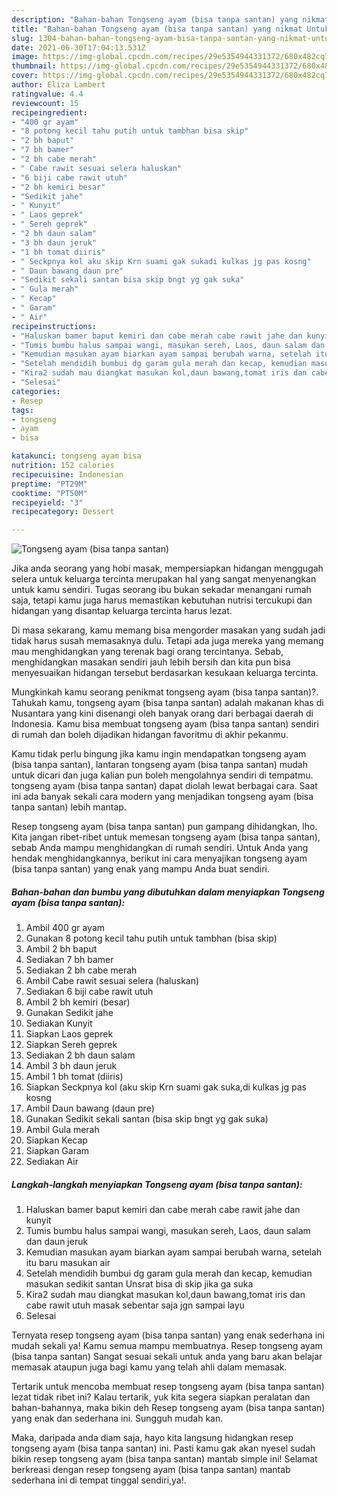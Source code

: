 ```yaml
---
description: "Bahan-bahan Tongseng ayam (bisa tanpa santan) yang nikmat Untuk Jualan"
title: "Bahan-bahan Tongseng ayam (bisa tanpa santan) yang nikmat Untuk Jualan"
slug: 1304-bahan-bahan-tongseng-ayam-bisa-tanpa-santan-yang-nikmat-untuk-jualan
date: 2021-06-30T17:04:13.531Z
image: https://img-global.cpcdn.com/recipes/29e5354944331372/680x482cq70/tongseng-ayam-bisa-tanpa-santan-foto-resep-utama.jpg
thumbnail: https://img-global.cpcdn.com/recipes/29e5354944331372/680x482cq70/tongseng-ayam-bisa-tanpa-santan-foto-resep-utama.jpg
cover: https://img-global.cpcdn.com/recipes/29e5354944331372/680x482cq70/tongseng-ayam-bisa-tanpa-santan-foto-resep-utama.jpg
author: Eliza Lambert
ratingvalue: 4.4
reviewcount: 15
recipeingredient:
- "400 gr ayam"
- "8 potong kecil tahu putih untuk tambhan bisa skip"
- "2 bh baput"
- "7 bh bamer"
- "2 bh cabe merah"
- " Cabe rawit sesuai selera haluskan"
- "6 biji cabe rawit utuh"
- "2 bh kemiri besar"
- "Sedikit jahe"
- " Kunyit"
- " Laos geprek"
- " Sereh geprek"
- "2 bh daun salam"
- "3 bh daun jeruk"
- "1 bh tomat diiris"
- " Seckpnya kol aku skip Krn suami gak sukadi kulkas jg pas kosng"
- " Daun bawang daun pre"
- "Sedikit sekali santan bisa skip bngt yg gak suka"
- " Gula merah"
- " Kecap"
- " Garam"
- " Air"
recipeinstructions:
- "Haluskan bamer baput kemiri dan cabe merah cabe rawit jahe dan kunyit"
- "Tumis bumbu halus sampai wangi, masukan sereh, Laos, daun salam dan daun jeruk"
- "Kemudian masukan ayam biarkan ayam sampai berubah warna, setelah itu baru masukan air"
- "Setelah mendidih bumbui dg garam gula merah dan kecap, kemudian masukan sedikit santan Unsrat bisa di skip jika ga suka"
- "Kira2 sudah mau diangkat masukan kol,daun bawang,tomat iris dan cabe rawit utuh masak sebentar saja jgn sampai layu"
- "Selesai"
categories:
- Resep
tags:
- tongseng
- ayam
- bisa

katakunci: tongseng ayam bisa 
nutrition: 152 calories
recipecuisine: Indonesian
preptime: "PT29M"
cooktime: "PT50M"
recipeyield: "3"
recipecategory: Dessert

---
```



![Tongseng ayam (bisa tanpa santan)](https://img-global.cpcdn.com/recipes/29e5354944331372/680x482cq70/tongseng-ayam-bisa-tanpa-santan-foto-resep-utama.jpg)

Jika anda seorang yang hobi masak, mempersiapkan hidangan menggugah selera untuk keluarga tercinta merupakan hal yang sangat menyenangkan untuk kamu sendiri. Tugas seorang ibu bukan sekadar menangani rumah saja, tetapi kamu juga harus memastikan kebutuhan nutrisi tercukupi dan hidangan yang disantap keluarga tercinta harus lezat.

Di masa  sekarang, kamu memang bisa mengorder masakan yang sudah jadi tidak harus susah memasaknya dulu. Tetapi ada juga mereka yang memang mau menghidangkan yang terenak bagi orang tercintanya. Sebab, menghidangkan masakan sendiri jauh lebih bersih dan kita pun bisa menyesuaikan hidangan tersebut berdasarkan kesukaan keluarga tercinta. 



Mungkinkah kamu seorang penikmat tongseng ayam (bisa tanpa santan)?. Tahukah kamu, tongseng ayam (bisa tanpa santan) adalah makanan khas di Nusantara yang kini disenangi oleh banyak orang dari berbagai daerah di Indonesia. Kamu bisa membuat tongseng ayam (bisa tanpa santan) sendiri di rumah dan boleh dijadikan hidangan favoritmu di akhir pekanmu.

Kamu tidak perlu bingung jika kamu ingin mendapatkan tongseng ayam (bisa tanpa santan), lantaran tongseng ayam (bisa tanpa santan) mudah untuk dicari dan juga kalian pun boleh mengolahnya sendiri di tempatmu. tongseng ayam (bisa tanpa santan) dapat diolah lewat berbagai cara. Saat ini ada banyak sekali cara modern yang menjadikan tongseng ayam (bisa tanpa santan) lebih mantap.

Resep tongseng ayam (bisa tanpa santan) pun gampang dihidangkan, lho. Kita jangan ribet-ribet untuk memesan tongseng ayam (bisa tanpa santan), sebab Anda mampu menghidangkan di rumah sendiri. Untuk Anda yang hendak menghidangkannya, berikut ini cara menyajikan tongseng ayam (bisa tanpa santan) yang enak yang mampu Anda buat sendiri.

<!--inarticleads1-->

##### Bahan-bahan dan bumbu yang dibutuhkan dalam menyiapkan Tongseng ayam (bisa tanpa santan):

1. Ambil 400 gr ayam
1. Gunakan 8 potong kecil tahu putih untuk tambhan (bisa skip)
1. Ambil 2 bh baput
1. Sediakan 7 bh bamer
1. Sediakan 2 bh cabe merah
1. Ambil  Cabe rawit sesuai selera (haluskan)
1. Sediakan 6 biji cabe rawit utuh
1. Ambil 2 bh kemiri (besar)
1. Gunakan Sedikit jahe
1. Sediakan  Kunyit
1. Siapkan  Laos geprek
1. Siapkan  Sereh geprek
1. Sediakan 2 bh daun salam
1. Ambil 3 bh daun jeruk
1. Ambil 1 bh tomat (diiris)
1. Siapkan  Seckpnya kol (aku skip Krn suami gak suka,di kulkas jg pas kosng
1. Ambil  Daun bawang (daun pre)
1. Gunakan Sedikit sekali santan (bisa skip bngt yg gak suka)
1. Ambil  Gula merah
1. Siapkan  Kecap
1. Siapkan  Garam
1. Sediakan  Air




<!--inarticleads2-->

##### Langkah-langkah menyiapkan Tongseng ayam (bisa tanpa santan):

1. Haluskan bamer baput kemiri dan cabe merah cabe rawit jahe dan kunyit
1. Tumis bumbu halus sampai wangi, masukan sereh, Laos, daun salam dan daun jeruk
1. Kemudian masukan ayam biarkan ayam sampai berubah warna, setelah itu baru masukan air
1. Setelah mendidih bumbui dg garam gula merah dan kecap, kemudian masukan sedikit santan Unsrat bisa di skip jika ga suka
1. Kira2 sudah mau diangkat masukan kol,daun bawang,tomat iris dan cabe rawit utuh masak sebentar saja jgn sampai layu
1. Selesai




Ternyata resep tongseng ayam (bisa tanpa santan) yang enak sederhana ini mudah sekali ya! Kamu semua mampu membuatnya. Resep tongseng ayam (bisa tanpa santan) Sangat sesuai sekali untuk anda yang baru akan belajar memasak ataupun juga bagi kamu yang telah ahli dalam memasak.

Tertarik untuk mencoba membuat resep tongseng ayam (bisa tanpa santan) lezat tidak ribet ini? Kalau tertarik, yuk kita segera siapkan peralatan dan bahan-bahannya, maka bikin deh Resep tongseng ayam (bisa tanpa santan) yang enak dan sederhana ini. Sungguh mudah kan. 

Maka, daripada anda diam saja, hayo kita langsung hidangkan resep tongseng ayam (bisa tanpa santan) ini. Pasti kamu gak akan nyesel sudah bikin resep tongseng ayam (bisa tanpa santan) mantab simple ini! Selamat berkreasi dengan resep tongseng ayam (bisa tanpa santan) mantab sederhana ini di tempat tinggal sendiri,ya!.

